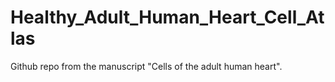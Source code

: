 # Healthy_Adult_Human_Heart_Cell_Atlas
Github repo from the manuscript "Cells of the adult human heart".
